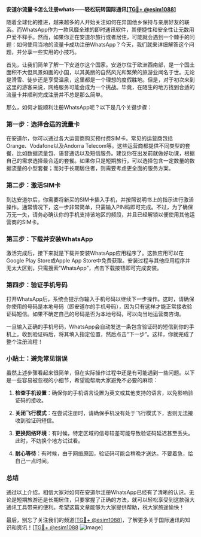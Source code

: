 **安道尔流量卡怎么注册whats——轻松玩转国际通讯[[TG💪+ @esim1088](https://t.me/s/esim1088)]**

随着全球化的推进，越来越多的人开始关注如何在异国他乡保持与亲朋好友的联系。而WhatsApp作为一款风靡全球的即时通讯软件，其便捷性和安全性让无数用户爱不释手。然而，如果你正在安道尔旅行或者居住，可能就会遇到一个棘手的问题：如何使用当地的流量卡成功注册WhatsApp？今天，我们就来详细解答这个问题，并分享一些实用的小技巧。

首先，让我们简单了解一下安道尔这个国家。安道尔位于欧洲西南部，是一个国土面积不大但风景如画的小国，以其美丽的自然风光和繁荣的旅游业闻名于世。无论是滑雪、徒步还是享受温泉，这里都是一个理想的度假胜地。但是，对于初次来到这里的游客来说，网络服务可能会成为一个挑战。毕竟，在陌生的地方找到合适的流量卡并顺利完成注册并不总是那么简单。

那么，如何才能顺利注册WhatsApp呢？以下是几个关键步骤：

### 第一步：选择合适的流量卡

在安道尔，你可以通过各大运营商购买预付费SIM卡。常见的运营商包括Orange、Vodafone以及Andorra Telecom等。这些运营商都提供不同类型的套餐，比如数据流量包、语音通话以及短信服务。建议你在出发前就做好功课，根据自己的需求选择最合适的套餐。如果你只是短期旅行，可以选择包含一定数量的数据流量的小型套餐；而对于长期居住者，则需要考虑更全面的服务方案。

### 第二步：激活SIM卡

到达安道尔后，你需要将新买的SIM卡插入手机，并按照说明书上的指示进行激活操作。通常情况下，这一步非常简单，只需输入PIN码即可完成。不过，为了确保万无一失，请务必确认你的手机支持该地区的频段，并且已经解锁以便使用其他运营商的SIM卡。

### 第三步：下载并安装WhatsApp

激活完成后，接下来就是下载并安装WhatsApp应用程序了。这款应用可以在Google Play Store或Apple App Store中免费获取。安装过程与其他应用程序并无太大区别，只需搜索“WhatsApp”，点击下载按钮即可完成安装。

### 第四步：验证手机号码

打开WhatsApp后，系统会提示你输入手机号码以继续下一步操作。这时，请确保你使用的号码是本地号码（即安道尔的手机号码），因为只有这样才能正常接收验证码短信。如果不确定自己的号码是否为本地号码，可以向当地运营商咨询。

一旦输入正确的手机号码，WhatsApp会自动发送一条包含验证码的短信到你的手机上。收到验证码后，将其填入指定位置，然后点击“下一步”。这样，你就完成了整个注册流程！

### 小贴士：避免常见错误

虽然上述步骤看起来很简单，但在实际操作过程中还是有可能遇到一些问题。以下是一些容易被忽视的小细节，希望能帮助大家避免不必要的麻烦：

1. **检查手机设置**：确保你的手机语言设置为英文或其他支持的语言，以免影响验证码的接收。
   
2. **关闭飞行模式**：在尝试注册时，请确保手机没有处于飞行模式下，否则无法接收到验证码短信。
   
3. **更换网络环境**：有时候，特定区域的信号较差可能导致验证码延迟甚至丢失。此时，不妨换个地方试试看。

4. **耐心等待**：有时候，由于网络原因，验证码可能会稍晚才送达。不要着急，给自己一点时间。

### 总结

通过以上介绍，相信大家对如何在安道尔注册WhatsApp已经有了清晰的认识。无论是短期旅游还是长期居住，只要掌握了正确的方法，就可以轻松享受到这款强大通讯工具带来的便利。希望这篇文章能够为大家提供帮助，祝大家旅途愉快！

最后，别忘了关注我们的频道[[TG💪+ @esim1088](https://t.me/s/esim1088)]，了解更多关于国际通讯的知识和资讯！[[TG💪+ @esim1088](https://t.me/s/esim1088) ![Image](https://i.postimg.cc/4NQfJmqS/Snipaste-2025-05-13-00-14-12.png)]